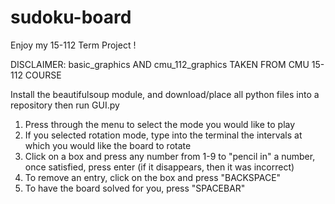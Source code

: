 # sudoku-board

Enjoy my 15-112 Term Project !

DISCLAIMER: basic_graphics AND cmu_112_graphics TAKEN FROM CMU 15-112 COURSE

Install the beautifulsoup module, and download/place all python files into a repository then run GUI.py

1. Press through the menu to select the mode you would like to play
2. If you selected rotation mode, type into the terminal the intervals at which you would like the board to rotate
3. Click on a box and press any number from 1-9 to "pencil in" a number, once satisfied, press enter (if it disappears, then it was incorrect)
4. To remove an entry, click on the box and press "BACKSPACE"
5. To have the board solved for you, press "SPACEBAR"
